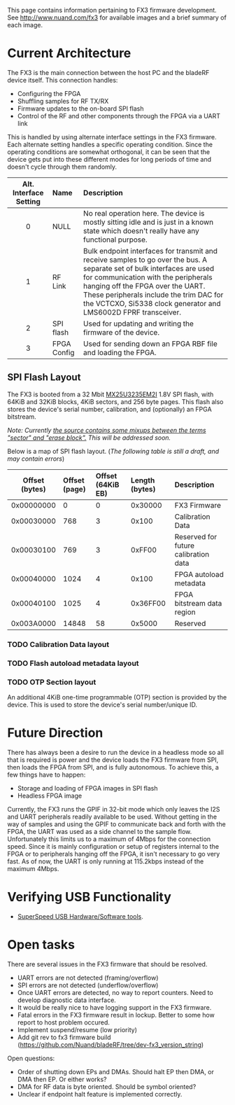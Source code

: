 This page contains information pertaining to FX3 firmware development.  See http://www.nuand.com/fx3 for available images and a brief summary of each image.

# Current Architecture #

The FX3 is the main connection between the host PC and the bladeRF device itself.  This connection handles:

- Configuring the FPGA
- Shuffling samples for RF TX/RX
- Firmware updates to the on-board SPI flash
- Control of the RF and other components through the FPGA via a UART link

This is handled by using alternate interface settings in the FX3 firmware.  Each alternate setting handles a specific operating condition.  Since the operating conditions are somewhat orthogonal, it can be seen that the device gets put into these different modes for long periods of time and doesn't cycle through them randomly.

| Alt. Interface Setting | Name | Description |
| :--------------------: | :--- | :---------- |
| 0                      | NULL | No real operation here.  The device is mostly sitting idle and is just in a known state which doesn't really have any functional purpose. |
| 1                      | RF Link | Bulk endpoint interfaces for transmit and receive samples to go over the bus.  A separate set of bulk interfaces are used for communication with the peripherals hanging off the FPGA over the UART.  These peripherals include the trim DAC for the VCTCXO, Si5338 clock generator and LMS6002D FPRF transceiver. |
| 2                      | SPI flash | Used for updating and writing the firmware of the device. |
| 3                      | FPGA Config | Used for sending down an FPGA RBF file and loading the FPGA. |

## SPI Flash Layout ##
The FX3 is booted from a 32 Mbit [MX25U3235EM2I](http://www.macronix.com/QuickPlace/hq/PageLibrary4825740B00298A3B.nsf/h_Index/3F21BAC2E121E17848257639003A3146/$File/MX25U3235F,%201.8V,%2032Mb,%20v1.1.pdf) 1.8V SPI flash, with 64KiB and 32KiB blocks, 4KiB sectors, and 256 byte pages. This flash also stores the device's serial number, calibration, and (optionally) an FPGA bitstream. 

_Note: Currently [the source contains some mixups between the terms "sector" and "erase block".](https://github.com/Nuand/bladeRF/issues/176) This will be addressed soon._

Below is a map of SPI flash layout.
(_The following table is still a draft, and may contain errors_)

| Offset (bytes) | Offset (page) | Offset (64KiB EB) | Length (bytes) | Description                          |
| :------------: | :------------ | :---------------- | :------------- | :----------------------------------- |
| 0x00000000     | 0             | 0                 | 0x30000        | FX3 Firmware                         |
| 0x00030000     | 768           | 3                 | 0x100          | Calibration Data                     |
| 0x00030100     | 769           | 3                 | 0xFF00         | Reserved for future calibration data |                   |
| 0x00040000     | 1024          | 4                 | 0x100          | FPGA autoload metadata               |
| 0x00040100     | 1025          | 4                 | 0x36FF00       | FPGA bitstream data region                 |
| 0x003A0000     | 14848        | 58                | 0x5000         | Reserved

### TODO Calibration Data layout ###

### TODO Flash autoload metadata layout ###

### TODO OTP Section layout ###
An additional 4KiB one-time programmable (OTP) section is provided by the device. This is used to store the device's serial number/unique ID.

# Future Direction #

There has always been a desire to run the device in a headless mode so all that is required is power and the device loads the FX3 firmware from SPI, then loads the FPGA from SPI, and is fully autonomous.  To achieve this, a few things have to happen:

- Storage and loading of FPGA images in SPI flash
- Headless FPGA image

Currently, the FX3 runs the GPIF in 32-bit mode which only leaves the I2S and UART peripherals readily available to be used.  Without getting in the way of samples and using the GPIF to communicate back and forth with the FPGA, the UART was used as a side channel to the sample flow.  Unfortunately this limits us to a maximum of 4Mbps for the connection speed.  Since it is mainly configuration or setup of registers internal to the FPGA or to peripherals hanging off the FPGA, it isn't necessary to go very fast.  As of now, the UART is only running at 115.2kbps instead of the maximum 4Mbps.


# Verifying USB Functionality #
* [SuperSpeed USB Hardware/Software tools][ssusbtools].

[ssusbtools]: http://www.usb.org/developers/ssusb/ssusbtools/

# Open tasks #
There are several issues in the FX3 firmware that should be resolved. 

 - UART errors are not detected (framing/overflow)
 - SPI errors are not detected (underflow/overflow)
 - Once UART errors are detected, no way to report counters.  Need to develop diagnostic data interface.
 - It would be really nice to have logging support in the FX3 firmware.
 - Fatal errors in the FX3 firmware result in lockup.  Better to some how report to host problem occured.
 - Implement suspend/resume (low priority)
 - Add git rev to fx3 firmware build (https://github.com/Nuand/bladeRF/tree/dev-fx3_version_string)

Open questions:
 - Order of shutting down EPs and DMAs.  Should halt EP then DMA, or DMA then EP.  Or either works?
 - DMA for RF data is byte oriented.  Should be symbol oriented?
 - Unclear if endpoint halt feature is implemented correctly.